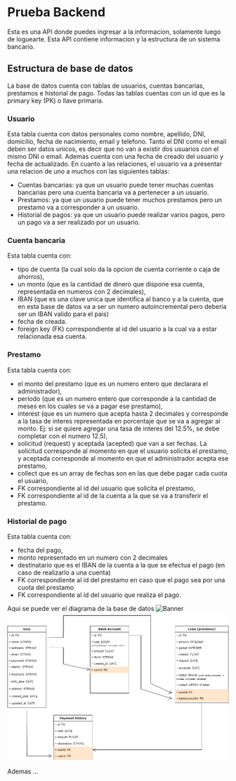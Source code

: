# Prueba Backend

Esta es una API donde puedes ingresar a la informacion, solamente luego de loguearte.
Esta API contiene informacion y la estructura de un sistema bancario.

## Estructura de base de datos

La base de datos cuenta con tablas de usuarios, cuentas bancarias, prestamos e historial de pago.
Todas las tablas cuentas con un id que es la primary key (PK) o llave primaria.

### Usuario

Esta tabla cuenta con datos personales como nombre, apellido, DNI, domicilio, fecha de nacimiento, email y telefono.
Tanto el DNI como el email deben ser datos unicos, es decir que no van a existir dos usuarios con el mismo DNI o email.
Ademas cuenta con una fecha de creado del usuario y fecha de actualizado.
En cuanto a las relaciones, el usuario va a presentar una relacion de uno a muchos con las siguientes tablas:
- Cuentas bancarias: ya que un usuario puede tener muchas cuentas bancarias pero una cuenta bancaria va a pertenecer a un usuario.
- Prestamos: ya que un usuario puede tener muchos prestamos pero un prestamo va a corresponder a un usuario.
- Historial de pagos: ya que un usuario puede realizar varios pagos, pero un pago va a ser realizado por un usuario.

### Cuenta bancaria

Esta tabla cuenta con:
- tipo de cuenta (la cual solo da la opcion de cuenta corriente o caja de ahorros), 
- un monto (que es la cantidad de dinero que dispone esa cuenta, representada en numeros con 2 decimales), 
- IBAN (que es una clave unica que identifica al banco y a la cuenta, que en esta base de datos va a ser un numero autoincremental pero deberia ser un IBAN valido para el pais)
- fecha de creada.
- foreign key (FK) correspondiente al id del usuario a la cual va a estar relacionada esa cuenta.

### Prestamo

Esta tabla cuenta con:
- el monto del prestamo (que es un numero entero que declarara el administrador), 
- periodo (que es un numero entero que corresponde a la cantidad de meses en los cuales se va a pagar ese prestamo), 
- interest (que es un numero que acepta hasta 2 decimales y corresponde a la tasa de interes representada en porcentaje que se va a agregar al monto. Ej: si se quiere agregar una tasa de interes del 12.5%, se debe completar con el numero 12.5),
- solicitud (request) y aceptada (acepted) que van a ser fechas. La solicitud corresponde al momento en que el usuario solicita el prestamo, y aceptada corresponde al momento en que el administrador acepta ese prestamo,
- collect que es un array de fechas son en las que debe pagar cada cuota el usuario,
- FK correspondiente al id del usuario que solicita el prestamo,
- FK correspondiente al id de la cuenta a la que se va a transferir el prestamo.

### Historial de pago

Esta tabla cuenta con:
- fecha del pago,
- monto representado en un numero con 2 decimales
- destinatario que es el IBAN de la cuenta a la que se efectua el pago (en caso de realizarlo a una cuenta)
- FK correspondiente al id del prestamo en caso que el pago sea por una cuota del prestamo
- FK correspondiente al id del usuario que realiza el pago.

Aqui se puede ver el diagrama de la base de datos
![Banner](/homebanking-back/images/Diagrama%20base%20de%20datos.drawio.png)
<img src='/images/Diagrama%20base%20de%20datos.drawio.png' alt='nada' />

Ademas ...
